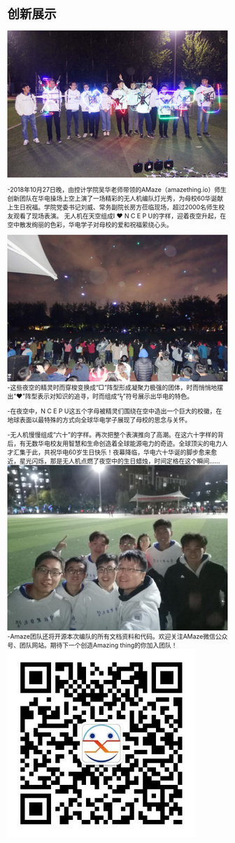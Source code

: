 # 创新展示

![](picture2.jpg "picture1")


-2018年10月27日晚，由控计学院吴华老师带领的AMaze（amazething.io）师生创新团队在华电操场上空上演了一场精彩的无人机编队灯光秀，为母校60华诞献上生日祝福。学院党委书记刘威、常务副院长房方莅临现场，超过2000名师生校友观看了现场表演。
无人机在天空组成I ❤ N C E P U的字样，迎着夜空升起，在空中散发绚丽的色彩，华电学子对母校的爱和祝福萦绕心头。

![](picture3.jpg "picture2")
-这些夜空的精灵时而穿梭变换成“□”阵型形成凝聚力极强的团体，时而悄悄地摆出“❤”阵型表示对知识的追寻，时而组成“ϟ”符号展示出华电的特色。

-在夜空中，N C E P U这五个字母被精灵们围绕在空中造出一个巨大的校徽，在地球表面以最特殊的方式向全球华电学子展现了母校的思念与关怀。

-无人机慢慢组成“六十”的字样。再次把整个表演推向了高潮。在这六十字样的背后，有无数华电校友用智慧和生命创造着全球能源电力的奇迹。全球顶尖的电力人才汇集于此，共祝华电60岁生日快乐！夜幕降临，华电六十华诞的脚步愈来愈近，星光闪烁，那是无人机点燃了夜空中的生日蜡烛，时间定格在这个瞬间……
![](picture6.jpg "picture3")
-Amaze团队还将开源本次编队的所有文档资料和代码。欢迎关注AMaze微信公众号、团队网站。期待下一个创造Amazing thing的你加入团队！
![](code.jpg)

